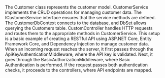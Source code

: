 The Customer class represents the customer model.
CustomerService implements the CRUD operations for managing customer data.
The ICustomerService interface ensures that the service methods are defined.
The CustomerDbContext connects to the database, and DbSet<Customer> allows querying the Customers table.
CustomController handles HTTP requests and routes them to the appropriate methods in CustomerService.
This setup is a basic example of creating a RESTful API using ASP.NET Core, Entity Framework Core, and Dependency Injection to manage customer data.
When an incoming request reaches the server, it first passes through the ApiKeyAuthenticationMiddleware, where the API key is validated.
Next, it goes through the BasicAuthorizationMiddleware, where Basic Authentication is performed.
If the request passes both authentication checks, it proceeds to the controllers, where API endpoints are mapped.
